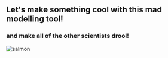 ## Let's make something cool with this mad modelling tool!
### and make all of the other scientists drool!

![salmon](https://user-images.githubusercontent.com/7052993/56053453-f69b3880-5d08-11e9-86ed-b8e0842fc2e6.jpg)
